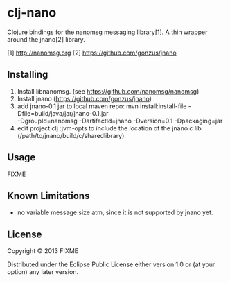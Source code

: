 # clj-nano

Clojure bindings for the nanomsg messaging library[1].
A thin wrapper around the jnano[2] library.

[1] http://nanomsg.org
[2] https://github.com/gonzus/jnano


## Installing

1. Install libnanomsg. (see https://github.com/nanomsg/nanomsg)
2. Install jnano (https://github.com/gonzus/jnano)
3. add jnano-0.1 jar to local maven repo:
   mvn install:install-file -Dfile=build/java/jar/jnano-0.1.jar\
   -DgroupId=nanomsg -DartifactId=jnano -Dversion=0.1 -Dpackaging=jar
4. edit project.clj :jvm-opts to include the location of the jnano
   c lib (/path/to/jnano/build/c/sharedlibrary).


## Usage

FIXME

## Known Limitations

- no variable message size atm, since it is not supported by jnano yet.

## License

Copyright © 2013 FIXME

Distributed under the Eclipse Public License either version 1.0 or (at
your option) any later version.
